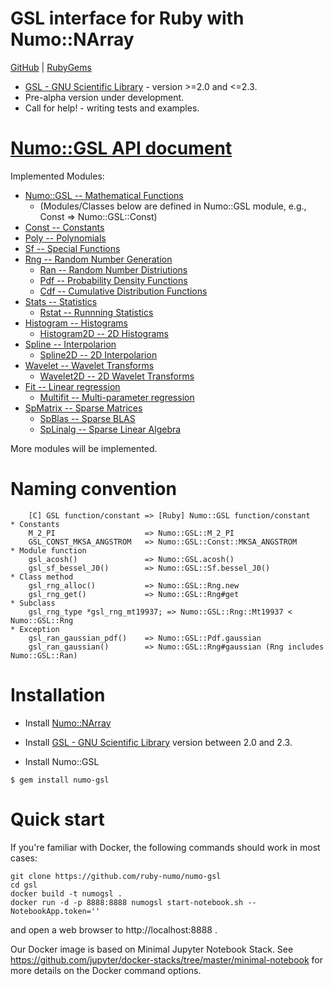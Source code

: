 # GSL interface for Ruby with Numo::NArray

[GitHub](https://github.com/ruby-numo/numo-gsl) |
[RubyGems](https://rubygems.org/gems/numo-gsl)

* [GSL - GNU Scientific Library](http://www.gnu.org/software/gsl/) - version >=2.0 and <=2.3.
* Pre-alpha version under development.
* Call for help! - writing tests and examples.

# [Numo::GSL API document](http://ruby-numo.github.io/gsl/yard/)

Implemented Modules:

* [Numo::GSL -- Mathematical Functions](http://ruby-numo.github.io/gsl/yard/Numo/GSL.html)
  * (Modules/Classes below are defined in Numo::GSL module, e.g., Const => Numo::GSL::Const)
* [Const -- Constants](http://ruby-numo.github.io/gsl/yard/Numo/GSL/Const.html)
* [Poly -- Polynomials](http://ruby-numo.github.io/gsl/yard/Numo/GSL/Poly.html)
* [Sf -- Special Functions](http://ruby-numo.github.io/gsl/yard/Numo/GSL/Sf.html)
* [Rng -- Random Number Generation](http://ruby-numo.github.io/gsl/yard/Numo/GSL/Rng.html)
  * [Ran -- Random Number Distriutions](http://ruby-numo.github.io/gsl/yard/Numo/GSL/Ran.html)
  * [Pdf -- Probability Density Functions](http://ruby-numo.github.io/gsl/yard/Numo/GSL/Pdf.html)
  * [Cdf -- Cumulative Distribution Functions](http://ruby-numo.github.io/gsl/yard/Numo/GSL/Cdf.html)
* [Stats -- Statistics](http://ruby-numo.github.io/gsl/yard/Numo/GSL/Stats.html)
  * [Rstat -- Runnning Statistics](http://ruby-numo.github.io/gsl/yard/Numo/GSL/Rstat.html)
* [Histogram -- Histograms](http://ruby-numo.github.io/gsl/yard/Numo/GSL/Histogram.html)
  * [Histogram2D -- 2D Histograms](http://ruby-numo.github.io/gsl/yard/Numo/GSL/Histogram2D.html)
* [Spline -- Interpolarion](http://ruby-numo.github.io/gsl/yard/Numo/GSL/Spline.html)
  * [Spline2D -- 2D Interpolarion](http://ruby-numo.github.io/gsl/yard/Numo/GSL/Spline2D.html)
* [Wavelet -- Wavelet Transforms](http://ruby-numo.github.io/gsl/yard/Numo/GSL/Wavelet.html)
  * [Wavelet2D -- 2D Wavelet Transforms](http://ruby-numo.github.io/gsl/yard/Numo/GSL/Wavelet2D.html)
* [Fit -- Linear regression](http://ruby-numo.github.io/gsl/yard/Numo/GSL/Fit.html)
  * [Multifit -- Multi-parameter regression](http://ruby-numo.github.io/gsl/yard/Numo/GSL/Multifit.html)
* [SpMatrix -- Sparse Matrices](http://ruby-numo.github.io/gsl/yard/Numo/GSL/SpMatrix.html)
  * [SpBlas -- Sparse BLAS](http://ruby-numo.github.io/gsl/yard/Numo/GSL/SpBlas.html)
  * [SpLinalg -- Sparse Linear Algebra](http://ruby-numo.github.io/gsl/yard/Numo/GSL/SpLinalg.html)

More modules will be implemented.

# Naming convention

```
    [C] GSL function/constant => [Ruby] Numo::GSL function/constant
* Constants
    M_2_PI                    => Numo::GSL::M_2_PI
    GSL_CONST_MKSA_ANGSTROM   => Numo::GSL::Const::MKSA_ANGSTROM
* Module function
    gsl_acosh()               => Numo::GSL.acosh()
    gsl_sf_bessel_J0()        => Numo::GSL::Sf.bessel_J0()
* Class method
    gsl_rng_alloc()           => Numo::GSL::Rng.new
    gsl_rng_get()             => Numo::GSL::Rng#get
* Subclass
    gsl_rng_type *gsl_rng_mt19937; => Numo::GSL::Rng::Mt19937 < Numo::GSL::Rng
* Exception
    gsl_ran_gaussian_pdf()    => Numo::GSL::Pdf.gaussian
    gsl_ran_gaussian()        => Numo::GSL::Rng#gaussian (Rng includes Numo::GSL::Ran)
```

# Installation

* Install [Numo::NArray](https://github.com/ruby-numo/narray)
* Install [GSL - GNU Scientific Library](http://www.gnu.org/software/gsl/) version between 2.0 and 2.3.

* Install Numo::GSL

```shell
$ gem install numo-gsl
```

# Quick start

If you're familiar with Docker, the following commands should work in most cases:

```
git clone https://github.com/ruby-numo/numo-gsl
cd gsl
docker build -t numogsl .
docker run -d -p 8888:8888 numogsl start-notebook.sh --NotebookApp.token=''
```

and open a web browser to http://localhost:8888 .

Our Docker image is based on Minimal Jupyter Notebook Stack. See https://github.com/jupyter/docker-stacks/tree/master/minimal-notebook for more details on the Docker command options.
